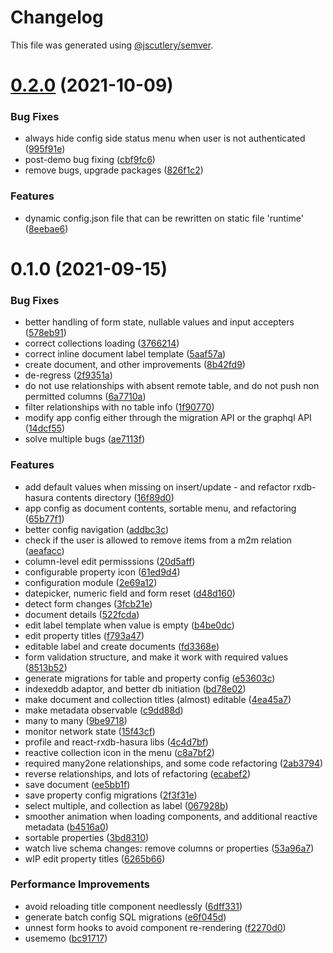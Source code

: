 # Changelog

This file was generated using [@jscutlery/semver](https://github.com/jscutlery/semver).

# [0.2.0](https://github.com/platyplus/platydev/compare/data-access-react-rxdb-hasura@0.1.0...data-access-react-rxdb-hasura@0.2.0) (2021-10-09)


### Bug Fixes

* always hide config side status menu when user is not authenticated ([995f91e](https://github.com/platyplus/platydev/commit/995f91e6c6c4092638f2196ecaf219c56ebd6d65))
* post-demo bug fixing ([cbf9fc6](https://github.com/platyplus/platydev/commit/cbf9fc662a541831a6fc3a682015b5de3e7f5011))
* remove bugs, upgrade packages ([826f1c2](https://github.com/platyplus/platydev/commit/826f1c2c2147ed1b436e9f58b36d1fc4346d7f91))


### Features

* dynamic config.json file that can be rewritten on static file 'runtime' ([8eebae6](https://github.com/platyplus/platydev/commit/8eebae64d4039e6a05503abb58b03c11dfaaf9b6))



# 0.1.0 (2021-09-15)


### Bug Fixes

* better handling of form state, nullable values and input accepters ([578eb91](https://github.com/platyplus/platydev/commit/578eb91f62517a350cbaf92119bacf7c8fcea504))
* correct collections loading ([3766214](https://github.com/platyplus/platydev/commit/3766214b38a75e225044a7589ab15960812a9816))
* correct inline document label template ([5aaf57a](https://github.com/platyplus/platydev/commit/5aaf57a5c3aee4d99cc93512bcfed29bc258a31c))
* create document, and other improvements ([8b42fd9](https://github.com/platyplus/platydev/commit/8b42fd9e0e43df227d2ea48687a6346e18c5a736))
* de-regress ([2f9351a](https://github.com/platyplus/platydev/commit/2f9351a5ad544f1f837ca42bdb1696bbc5804a80))
* do not use relationships with absent remote table, and do not push non permitted columns ([6a7710a](https://github.com/platyplus/platydev/commit/6a7710a1d778f796aaee430a2543d2e9b56d9dd6))
* filter relationships with no table info ([1f90770](https://github.com/platyplus/platydev/commit/1f9077076e723d056d272b874a8a1317f5dce516))
* modify app config either through the migration API or the graphql API ([14dcf55](https://github.com/platyplus/platydev/commit/14dcf556fe8b4aa6e821bdd77d8ef732b8e2138c))
* solve multiple bugs ([ae7113f](https://github.com/platyplus/platydev/commit/ae7113fb3c02ebc31df2b827320478ffc4128e92))


### Features

* add default values when missing on insert/update - and refactor rxdb-hasura contents directory ([16f89d0](https://github.com/platyplus/platydev/commit/16f89d084d881e0d8f12fdb115f91b0bfc4636cd))
* app config as document contents, sortable menu, and refactoring ([65b77f1](https://github.com/platyplus/platydev/commit/65b77f1db86f93df601f8d31d014124dc104833c))
* better config navigation ([addbc3c](https://github.com/platyplus/platydev/commit/addbc3c053e9b324ca738ba36db09c51f2476d53))
* check if the user is allowed to remove items from a m2m relation ([aeafacc](https://github.com/platyplus/platydev/commit/aeafaccb3ea30ddeff6f6e3a8d359465ab2ee33a))
* column-level edit permisssions ([20d5aff](https://github.com/platyplus/platydev/commit/20d5aff7c5a8eb39a249833e9207941aa7572660))
* configurable property icon ([61ed9d4](https://github.com/platyplus/platydev/commit/61ed9d4f22f6b7cc032787a42f34aec01a5365e7))
* configuration module ([2e69a12](https://github.com/platyplus/platydev/commit/2e69a12f05ae1d92749539f2d97a37f237218e96))
* datepicker, numeric field and form reset ([d48d160](https://github.com/platyplus/platydev/commit/d48d16020de1684674fc767c7c7f348a35022ec8))
* detect form changes ([3fcb21e](https://github.com/platyplus/platydev/commit/3fcb21eb70795913ff4d357cda75e7a6cb5118aa))
* document details ([522fcda](https://github.com/platyplus/platydev/commit/522fcdaf7c48a9da6b37c4239a57b23ea82dfe22))
* edit label template when value is empty ([b4be0dc](https://github.com/platyplus/platydev/commit/b4be0dc7189ad5b394dba0c6ad5edb3d985af1f4))
* edit property titles ([f793a47](https://github.com/platyplus/platydev/commit/f793a472eb42a2b1065ce782131f66abb5f37426))
* editable label and create documents ([fd3368e](https://github.com/platyplus/platydev/commit/fd3368e74e7e4228b94209a9bb1583ff85c0914f))
* form validation structure, and make it work with required values ([8513b52](https://github.com/platyplus/platydev/commit/8513b5233d2990e54aced08538d6b8ab30a1bcc6))
* generate migrations for table and property config ([e53603c](https://github.com/platyplus/platydev/commit/e53603cd85f75c3e8a5bdbcd29690932c80e62a3))
* indexeddb adaptor, and better db initiation ([bd78e02](https://github.com/platyplus/platydev/commit/bd78e02bcaa4ff533080409e3e84b7ba96089f9c))
* make document and collection titles (almost) editable ([4ea45a7](https://github.com/platyplus/platydev/commit/4ea45a7b62d24ff3b4e29769c17fde040cc161bb))
* make metadata observable ([c9dd88d](https://github.com/platyplus/platydev/commit/c9dd88d9a31d741116378ce3db551c1b0fb02592))
* many to many ([9be9718](https://github.com/platyplus/platydev/commit/9be971873f36d4e142a6f19eed8a889391dc68ae))
* monitor network state ([15f43cf](https://github.com/platyplus/platydev/commit/15f43cf36985ed0968bf851bbfde070e9015f591))
* profile and react-rxdb-hasura libs ([4c4d7bf](https://github.com/platyplus/platydev/commit/4c4d7bf9656b6d8ed2ef7a1ca4817127365d7caf))
* reactive collection icon in the menu ([c8a7bf2](https://github.com/platyplus/platydev/commit/c8a7bf25407032c6f9c02b67ced6c457cb00477b))
* required many2one relationships, and some code refactoring ([2ab3794](https://github.com/platyplus/platydev/commit/2ab379423d9a5c34e06b7fa468723b19520a5e3e))
* reverse relationships, and lots of refactoring ([ecabef2](https://github.com/platyplus/platydev/commit/ecabef2080edac98a193e74e696c08fa169e6e11))
* save document ([ee5bb1f](https://github.com/platyplus/platydev/commit/ee5bb1feb3dd3a14b961bd02630210d499e4ab13))
* save property config migrations ([2f3f31e](https://github.com/platyplus/platydev/commit/2f3f31ede8bdad1d473613cac04adfe950c5e450))
* select multiple, and collection as label ([067928b](https://github.com/platyplus/platydev/commit/067928bfc777480fd71d044c40ba347bf818781e))
* smoother animation when loading components, and additional reactive metadata ([b4516a0](https://github.com/platyplus/platydev/commit/b4516a081b3885676e77626c1114e01d43958e2e))
* sortable properties ([3bd8310](https://github.com/platyplus/platydev/commit/3bd831068b0db08efdfe26b9e949bb4a0b3f0a0d))
* watch live schema changes: remove columns or properties ([53a96a7](https://github.com/platyplus/platydev/commit/53a96a7e24afd275033881dcf6c9a746996357f6))
* wIP edit property titles ([6265b66](https://github.com/platyplus/platydev/commit/6265b66f4d4016884b52f3647b61bdfeef112415))


### Performance Improvements

* avoid reloading title component needlessly ([6dff331](https://github.com/platyplus/platydev/commit/6dff331a57a526e8d2bf7db059fa183855aa4d88))
* generate batch config SQL migrations ([e6f045d](https://github.com/platyplus/platydev/commit/e6f045d540f13549e85ed42ff88ca96cb470bf01))
* unnest form hooks to avoid component re-rendering ([f2270d0](https://github.com/platyplus/platydev/commit/f2270d071e26a2dd62243990f0d8291f7bcf19f1))
* usememo ([bc91717](https://github.com/platyplus/platydev/commit/bc9171703fe4a44fec1ff545de3c92f87569dd57))
